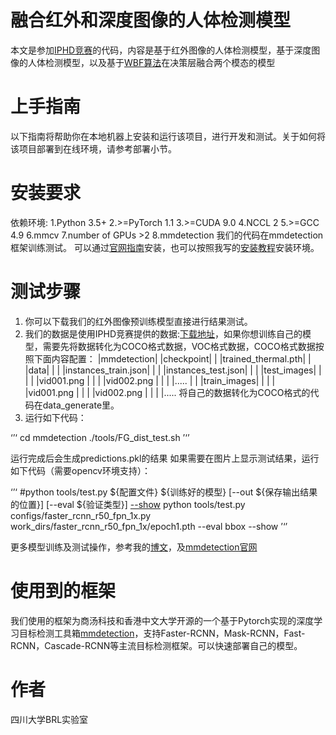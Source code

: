 # 融合红外和深度图像的人体检测模型
本文是参加[IPHD竞赛](http://chalearnlap.cvc.uab.es/challenge/34/description/)的代码，内容是基于红外图像的人体检测模型，基于深度图像的人体检测模型，以及基于[WBF算法](https://www.groundai.com/project/weighted-boxes-fusion-ensembling-boxes-for-object-detection-models/1)在决策层融合两个模态的模型

# 上手指南
以下指南将帮助你在本地机器上安装和运行该项目，进行开发和测试。关于如何将该项目部署到在线环境，请参考部署小节。

# 安装要求
依赖环境:
	1.Python 3.5+
	2.>=PyTorch 1.1
	3.>=CUDA 9.0
	4.NCCL 2
	5.>=GCC 4.9
	6.mmcv
	7.number of GPUs >2
        8.mmdetection
我们的代码在mmdetection框架训练测试。 可以通过[官网指南](https://github.com/open-mmlab/mmdetection/blob/master/docs/install.md)安装，也可以按照我写的[安装教程](https://blog.csdn.net/qq_33897832/article/details/103995636)安装环境。

# 测试步骤
1. 你可以下载我们的红外图像预训练模型直接进行结果测试。
2. 我们的数据是使用IPHD竞赛提供的数据:[下载地址](http://chalearnlap.cvc.uab.es/dataset/34/description/)，如果你想训练自己的模型，需要先将数据转化为COCO格式数据，VOC格式数据，COCO格式数据按照下面内容配置：
|mmdetection|
                    |checkpoint|
	    |                |trained_thermal.pth|
	    |                |data|
	    |                |        |instances_train.json|
	    |                |        |instances_test.json|
	    |                |        |test_images|
                       |                |        |                  |vid001.png
                       |                |        |                  |vid002.png
                       |                |        |                  |.....
	    |                |        |train_images|
                       |                |        |                  |vid001.png
                       |                |        |                  |vid002.png
                       |                |        |                  |.....
将自己的数据转化为COCO格式的代码在data_generate里。
3. 运行如下代码：

‘’‘
cd mmdetection
./tools/FG_dist_test.sh
’‘’

运行完成后会生成predictions.pkl的结果
如果需要在图片上显示测试结果，运行如下代码（需要opencv环境支持）：

‘’‘
#python tools/test.py ${配置文件} ${训练好的模型} [--out ${保存输出结果的位置}] [--eval ${验证类型}] [--show](此项可显示每个图像检测后的结果)
python tools/test.py configs/faster_rcnn_r50_fpn_1x.py work_dirs/faster_rcnn_r50_fpn_1x/epoch1.pth --eval bbox --show
’‘’

更多模型训练及测试操作，参考我的[博文](https://blog.csdn.net/qq_33897832/article/details/103995636)，及[mmdetection官网](https://github.com/open-mmlab/mmdetection/blob/master/docs/getting_started.md)


# 使用到的框架
我们使用的框架为商汤科技和香港中文大学开源的一个基于Pytorch实现的深度学习目标检测工具箱[mmdetection](https://github.com/open-mmlab/mmdetection)，支持Faster-RCNN，Mask-RCNN，Fast-RCNN，Cascade-RCNN等主流目标检测框架。可以快速部署自己的模型。


# 作者
四川大学BRL实验室
